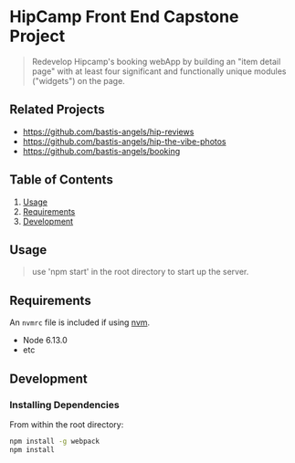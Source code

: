 # HipCamp Front End Capstone Project 

> Redevelop Hipcamp's booking webApp by building an "item detail page" with at least four significant and functionally unique modules ("widgets") on the page.

## Related Projects

  - https://github.com/bastis-angels/hip-reviews
  - https://github.com/bastis-angels/hip-the-vibe-photos
  - https://github.com/bastis-angels/booking
  
## Table of Contents

1. [Usage](#Usage)
1. [Requirements](#requirements)
1. [Development](#development)  

## Usage

> use 'npm start' in the root directory to start up the server. 

## Requirements

An `nvmrc` file is included if using [nvm](https://github.com/creationix/nvm).

- Node 6.13.0
- etc

## Development

### Installing Dependencies

From within the root directory:

```sh
npm install -g webpack
npm install
```
